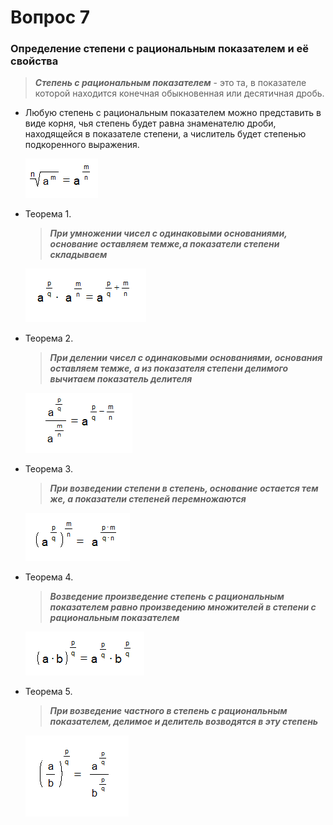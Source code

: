 # Вопрос 7

### Определение степени с рациональным показателем и её свойства

> ***Степень с рациональным показателем*** - это та, в показателе которой находится конечная обыкновенная или десятичная дробь.

- Любую степень с рациональным показателем можно представить в виде корня, чья степень будет равна знаменателю дроби, находящейся в показателе степени, а числитель будет степенью подкоренного выражения.

    ![Формула_1](/Math/Картинки/Вопрос_7/Формула_1.png)

- Теорема 1.
    > ***При умножении чисел с одинаковыми основаниями, основание оставляем темже,а показатели степени складываем***

    ![Формула_2](/Math/Картинки/Вопрос_7/Формула_2.png)

- Теорема 2.
    > ***При делении чисел с одинаковыми основаниями, основания оставляем темже, а из показателя степени делимого вычитаем показатель делителя***

    ![Формула_3](/Math/Картинки/Вопрос_7/Формула_3.png)

- Теорема 3.
    > ***При возведении степени в степень, основание остается тем же, а показатели степеней перемножаются***

    ![Формула_4](/Math/Картинки/Вопрос_7/Формула_4.png)

- Теорема 4.
    > ***Возведение произведение степень с рациональным показателем равно произведению множителей в степени с рациональным показателем***

    ![Формула_5](/Math/Картинки/Вопрос_7/Формула_5.png)

- Теорема 5.
    > ***При возведение частного в степень с рациональным показателем, делимое и делитель возводятся в эту степень***

    ![Формула_6](/Math/Картинки/Вопрос_7/Формула_6.png)